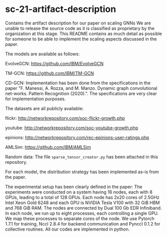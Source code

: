 # sc-21-artifact-description
Contains the artifact description for our paper on scaling GNNs
We are unable to release the source code as it is classified as proprietary by the organization at this stage.
This README contains as much detail as possible for someone to be able to implement the scaling aspects discussed in the paper.

The models are available as follows:

EvolveGCN: https://github.com/IBM/EvolveGCN

TM-GCN: https://github.com/IBM/TM-GCN

CD-GCN: Implementation has been done from the specifications in the paper "F. Manessi, A. Rozza, and M. Manzo. Dynamic graph convolutional net-works. Pattern Recognition (2020).". The specifications are very clear for implementation purposes.

The datasets are all publicly available:

flickr: http://networkrepository.com/soc-flickr-growth.php

youtube: http://networkrepository.com/soc-youtube-growth.php

epinions: http://networkrepository.com/rec-epinions-user-ratings.php

AMLSim: https://github.com/IBM/AMLSim

Random data: The file `sparse_tensor_creator.py` has been attached in this repository.

For each model, the distribution strategy has been implemented as-is from the paper.

The experimental setup has been clearly defined in the paper:
The experiments were conducted on a system having 16 nodes, each with 8 GPUs, leading to a total of 128 GPUs. Each node has 2x20 cores of 2.5GHz Intel Xeon Gold 6248 and each GPU is NVIDIA Tesla V100 with 32 GiB HBM and 768 GiB RAM. The nodes are connected by Dual 100 Gb EDR Infiniband. In each node, we run up to eight processes, each controlling a single GPU. We map these processes to separate cores of the node. We use Pytorch 1.7.1 for training, Nccl 2.8.4 for backend communication and Pynccl 0.1.2 for collective routines. All our codes are implemented in python.
